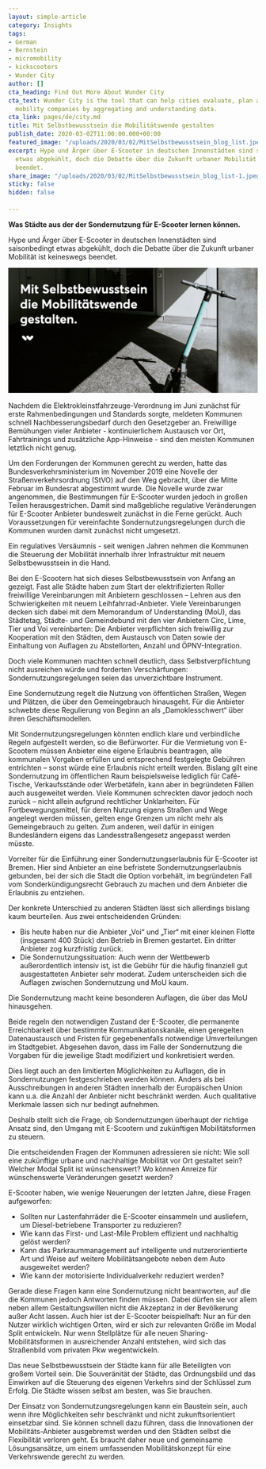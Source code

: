 ```yaml
---
layout: simple-article
category: Insights
tags:
- German
- Bernstein
- micromobility
- kickscooters
- Wunder City
author: []
cta_heading: Find Out More About Wunder City
cta_text: Wunder City is the tool that can help cities evaluate, plan and regulate
  mobility companies by aggregating and understanding data.
cta_link: pages/de/city.md
title: Mit Selbstbewusstsein die Mobilitätswende gestalten
publish_date: 2020-03-02T11:00:00.000+00:00
featured_image: "/uploads/2020/03/02/MitSelbstbewusstsein_blog_list.jpeg"
excerpt: Hype und Ärger über E-Scooter in deutschen Innenstädten sind saisonbedingt
  etwas abgekühlt, doch die Debatte über die Zukunft urbaner Mobilität ist keineswegs
  beendet.
share_image: "/uploads/2020/03/02/MitSelbstbewusstsein_blog_list-1.jpeg"
sticky: false
hidden: false

---
```

**Was Städte aus der der Sondernutzung für E-Scooter lernen können.**

Hype und Ärger über E-Scooter in deutschen Innenstädten sind saisonbedingt etwas abgekühlt, doch die Debatte über die Zukunft urbaner Mobilität ist keineswegs beendet.

![An image of a parked kickscooter in front of a concrete background with a text box and a Wunder Mobility logo on the side.](/uploads/2020/03/02/MitSelbstbewusstsein_blog_body.jpg "scooter image")

Nachdem die Elektrokleinstfahrzeuge-Verordnung im Juni zunächst für erste Rahmenbedingungen und Standards sorgte, meldeten Kommunen schnell Nachbesserungsbedarf durch den Gesetzgeber an. Freiwillige Bemühungen vieler Anbieter - kontinuierlichem Austausch vor Ort, Fahrtrainings und zusätzliche App-Hinweise - sind den meisten Kommunen letztlich nicht genug.

Um den Forderungen der Kommunen gerecht zu werden, hatte das Bundesverkehrsministerium im November 2019 eine Novelle der Straßenverkehrsordnung (StVO) auf den Weg gebracht, über die Mitte Februar im Bundesrat abgestimmt wurde. Die Novelle wurde zwar angenommen, die Bestimmungen für E-Scooter wurden jedoch in großen Teilen herausgestrichen. Damit sind maßgebliche regulative Veränderungen für E-Scooter Anbieter bundesweit zunächst in die Ferne gerückt. Auch Voraussetzungen für vereinfachte Sondernutzungsregelungen durch die Kommunen wurden damit zunächst nicht umgesetzt.

Ein regulatives Versäumnis - seit wenigen Jahren nehmen die Kommunen die Steuerung der Mobilität innerhalb ihrer Infrastruktur mit neuem Selbstbewusstsein in die Hand.

Bei den E-Scootern hat sich dieses Selbstbewusstsein von Anfang an gezeigt. Fast alle Städte haben zum Start der elektrifizierten Roller freiwillige Vereinbarungen mit Anbietern geschlossen – Lehren aus den Schwierigkeiten mit neuem Leihfahrrad-Anbieter. Viele Vereinbarungen decken sich dabei mit dem Memorandum of Understanding (MoU), das Städtetag, Städte- und Gemeindebund mit den vier Anbietern Circ, Lime, Tier und Voi vereinbarten: Die Anbieter verpflichten sich freiwillig zur Kooperation mit den Städten, dem Austausch von Daten sowie der Einhaltung von Auflagen zu Abstellorten, Anzahl und ÖPNV-Integration.

Doch viele Kommunen machten schnell deutlich, dass Selbstverpflichtung nicht ausreichen würde und forderten Verschärfungen: Sondernutzungsregelungen seien das unverzichtbare Instrument.

Eine Sondernutzung regelt die Nutzung von öffentlichen Straßen, Wegen und Plätzen, die über den Gemeingebrauch hinausgeht. Für die Anbieter schwebte diese Regulierung von Beginn an als „Damoklesschwert“ über ihren Geschäftsmodellen.

Mit Sondernutzungsregelungen könnten endlich klare und verbindliche Regeln aufgestellt werden, so die Befürworter. Für die Vermietung von E-Scootern müssen Anbieter eine eigene Erlaubnis beantragen, alle kommunalen Vorgaben erfüllen und entsprechend festgelegte Gebühren entrichten – sonst würde eine Erlaubnis nicht erteilt werden. Bislang gilt eine Sondernutzung im öffentlichen Raum beispielsweise lediglich für Café-Tische, Verkaufsstände oder Werbetäfeln, kann aber in begründeten Fällen auch ausgeweitet werden. Viele Kommunen schreckten davor jedoch noch zurück – nicht allein aufgrund rechtlicher Unklarheiten. Für Fortbewegungsmittel, für deren Nutzung eigens Straßen und Wege angelegt werden müssen, gelten enge Grenzen um nicht mehr als Gemeingebrauch zu gelten. Zum anderen, weil dafür in einigen Bundesländern eigens das Landesstraßengesetz angepasst werden müsste.

Vorreiter für die Einführung einer Sondernutzungserlaubnis für E-Scooter ist Bremen. Hier sind Anbieter an eine befristete Sondernutzungserlaubnis gebunden, bei der sich die Stadt die Option vorbehält, im begründeten Fall vom Sonderkündigungsrecht Gebrauch zu machen und dem Anbieter die Erlaubnis zu entziehen.

Der konkrete Unterschied zu anderen Städten lässt sich allerdings bislang kaum beurteilen. Aus zwei entscheidenden Gründen:

* Bis heute haben nur die Anbieter „Voi“ und „Tier“ mit einer kleinen Flotte (insgesamt 400 Stück) den Betrieb in Bremen gestartet. Ein dritter Anbieter zog kurzfristig zurück.
* Die Sondernutzungssituation: Auch wenn der Wettbewerb außerordentlich intensiv ist, ist die Gebühr für die häufig finanziell gut ausgestatteten Anbieter sehr moderat. Zudem unterscheiden sich die Auflagen zwischen Sondernutzung und MoU kaum.

Die Sondernutzung macht keine besonderen Auflagen, die über das MoU hinausgehen.

Beide regeln den notwendigen Zustand der E-Scooter, die permanente Erreichbarkeit über bestimmte Kommunikationskanäle, einen geregelten Datenaustausch und Fristen für gegebenenfalls notwendige Umverteilungen im Stadtgebiet. Abgesehen davon, dass im Falle der Sondernutzung die Vorgaben für die jeweilige Stadt modifiziert und konkretisiert werden.

Dies liegt auch an den limitierten Möglichkeiten zu Auflagen, die in Sondernutzungen festgeschrieben werden können. Anders als bei Ausschreibungen in anderen Städten innerhalb der Europäischen Union kann u.a. die Anzahl der Anbieter nicht beschränkt werden. Auch qualitative Merkmale lassen sich nur bedingt aufnehmen.

Deshalb stellt sich die Frage, ob Sondernutzungen überhaupt der richtige Ansatz sind, den Umgang mit E-Scootern und zukünftigen Mobilitätsformen zu steuern.

Die entscheidenden Fragen der Kommunen adressieren sie nicht: Wie soll eine zukünftige urbane und nachhaltige Mobilität vor Ort gestaltet sein? Welcher Modal Split ist wünschenswert? Wo können Anreize für wünschenswerte Veränderungen gesetzt werden?

E-Scooter haben, wie wenige Neuerungen der letzten Jahre, diese Fragen aufgeworfen:

* Sollten nur Lastenfahrräder die E-Scooter einsammeln und ausliefern, um Diesel-betriebene Transporter zu reduzieren?
* Wie kann das First- und Last-Mile Problem effizient und nachhaltig gelöst werden?
* Kann das Parkraummanagement auf intelligente und nutzerorientierte Art und Weise auf weitere Mobilitätsangebote neben dem Auto ausgeweitet werden?
* Wie kann der motorisierte Individualverkehr reduziert werden?

Gerade diese Fragen kann eine Sondernutzung nicht beantworten, auf die die Kommunen jedoch Antworten finden müssen. Dabei dürfen sie vor allem neben allem Gestaltungswillen nicht die Akzeptanz in der Bevölkerung außer Acht lassen. Auch hier ist der E-Scooter beispielhaft: Nur an für den Nutzer wirklich wichtigen Orten, wird er sich zur relevanten Größe im Modal Split entwickeln. Nur wenn Stellplätze für alle neuen Sharing-Mobilitätsformen in ausreichender Anzahl entstehen, wird sich das Straßenbild vom privaten Pkw wegentwickeln.

Das neue Selbstbewusstsein der Städte kann für alle Beteiligten von großem Vorteil sein. Die Souveränität der Städte, das Ordnungsbild und das Einwirken auf die Steuerung des eigenen Verkehrs sind der Schlüssel zum Erfolg. Die Städte wissen selbst am besten, was Sie brauchen.

Der Einsatz von Sondernutzungsregelungen kann ein Baustein sein, auch wenn ihre Möglichkeiten sehr beschränkt und nicht zukunftsorientiert einsetzbar sind. Sie können schnell dazu führen, dass die Innovationen der Mobilitäts-Anbieter ausgebremst werden und den Städten selbst die Flexibilität verloren geht. Es braucht daher neue und gemeinsame Lösungsansätze, um einem umfassenden Mobilitätskonzept für eine Verkehrswende gerecht zu werden.